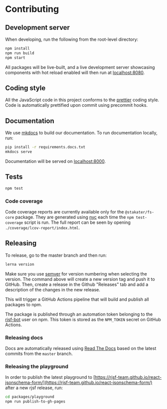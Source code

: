 # Contributing

## Development server

When developing, run the following from the root-level directory:

```bash
npm install
npm run build
npm start
```

All packages will be live-built, and a live development server showcasing components with hot reload enabled will then run at [localhost:8080](http://localhost:8080).

## Coding style

All the JavaScript code in this project conforms to the [prettier](https://github.com/prettier/prettier) coding style. Code is automatically prettified upon commit using precommit hooks.

## Documentation

We use [mkdocs](https://www.mkdocs.org/) to build our documentation. To run documentation locally, run:

```bash
pip install -r requirements.docs.txt
mkdocs serve
```

Documentation will be served on [localhost:8000](http://localhost:8000).

## Tests

```bash
npm test
```

### Code coverage

Code coverage reports are currently available only for the `@stakater/fs-core` package. They are generated using [nyc](https://github.com/istanbuljs/nyc) each time the `npm test-coverage` script is run.
The full report can be seen by opening `./coverage/lcov-report/index.html`.


## Releasing

To release, go to the master branch and then run:

```bash
lerna version
```

Make sure you use [semver](https://semver.org/) for version numbering when selecting the version.
The command above will create a new version tag and push it to GitHub. Then, create a release in
the Github "Releases" tab and add a description of the changes in the new release.

This will trigger a GitHub Actions pipeline that will build and publish all packages to npm.

The package is published through an automation token belonging to the
[rjsf-bot](https://www.npmjs.com/~rjsf-bot) user on npm. This token
is stored as the `NPM_TOKEN` secret on GitHub Actions.

### Releasing docs

Docs are automatically released using [Read The Docs](https://readthedocs.org/) based on the latest commits from the `master` branch.

### Releasing the playground

In order to publish the latest playground to [https://rjsf-team.github.io/react-jsonschema-form/](https://rjsf-team.github.io/react-jsonschema-form/) after a new rjsf release, run:

```bash
cd packages/playground
npm run publish-to-gh-pages
```

